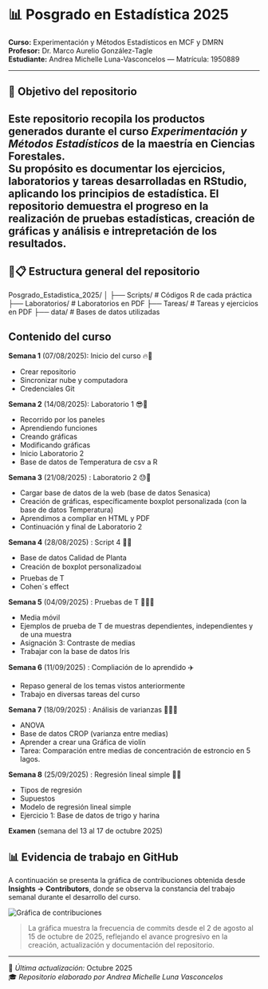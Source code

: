 # 📊 Posgrado en Estadística 2025  
**Curso:** Experimentación y Métodos Estadísticos en MCF y DMRN  
**Profesor:** Dr. Marco Aurelio González-Tagle  
**Estudiante:** Andrea Michelle Luna-Vasconcelos — Matrícula: 1950889  

---

## 🎯 Objetivo del repositorio  
Este repositorio recopila los productos generados durante el curso *Experimentación y Métodos Estadísticos* de la maestría en Ciencias Forestales.  
Su propósito es documentar los ejercicios, laboratorios y tareas desarrolladas en RStudio, aplicando los principios de estadística.
El repositorio demuestra el progreso en la realización de pruebas estadísticas, creación de gráficas y análisis e intrepretación de los resultados.
---

## 📂📋 Estructura general del repositorio
Posgrado_Estadistica_2025/
│
├── Scripts/ # Códigos R de cada práctica
├── Laboratorios/ # Laboratorios en PDF
├── Tareas/ # Tareas y ejercicios en PDF
├── data/ # Bases de datos utilizadas


## Contenido del curso

 **Semana 1** (07/08/2025): Inicio del curso :fire:🚀
 + Crear repositorio
 + Sincronizar nube y computadora
 + Credenciales Git
 
 **Semana 2** (14/08/2025): Laboratorio 1 😎🎱
 + Recorrido por los paneles
 + Aprendiendo funciones
 + Creando gráficas
 + Modificando gráficas
 + Inicio Laboratorio 2
 + Base de datos de Temperatura de csv a R
 
 **Semana 3** (21/08/2025) : Laboratorio 2 😓🤯
 + Cargar base de datos de la web (base de datos Senasica)
 + Creación de gráficas, específicamente boxplot personalizada (con la base de datos Temperatura)
 + Aprendimos a compliar en HTML y PDF
 + Continuación y final de Laboratorio 2
 
 **Semana 4** (28/08/2025) : Script 4 🤠🍳
 + Base de datos Calidad de Planta
 + Creación de boxplot personalizado📊
 + Pruebas de T
 + Cohen´s effect
 
 **Semana 5** (04/09/2025) : Pruebas de T 🤯😬😵
 + Media móvil
 + Ejemplos de prueba de T de muestras dependientes, independientes y de una muestra
 + Asignación 3: Contraste de medias 
 + Trabajar con la base de datos Iris
 
 **Semana 6** (11/09/2025) :  Compliación de lo aprendido ✈️
 + Repaso general de los temas vistos anteriormente
 + Trabajo en diversas tareas del curso
 
 **Semana 7** (18/09/2025) : Análisis de varianzas 🫥🚀👾
 + ANOVA
 + Base de datos CROP (varianza entre medias)
 + Aprender a crear una Gráfica de violín
 + Tarea: Comparación entre medias de concentración de estroncio en 5 lagos.
 
 **Semana 8** (25/09/2025) : Regresión lineal simple 🌾🥐
 + Tipos de regresión
 + Supuestos 
 + Modelo de regresión lineal simple
 + Ejercicio 1: Base de datos de trigo y harina
 
 **Examen** (semana del 13 al 17 de octubre 2025)
 
 
## 📊 Evidencia de trabajo en GitHub  

A continuación se presenta la gráfica de contribuciones obtenida desde **Insights → Contributors**, donde se observa la constancia del trabajo semanal durante el desarrollo del curso.  

![Gráfica de contribuciones](<img width="1200" height="512" alt="Commits over time" src="https://github.com/user-attachments/assets/08d4d2b8-7a89-4fa2-bd55-9db530c1b4ee" />)

> La gráfica muestra la frecuencia de commits desde el 2 de agosto al 15 de octubre de 2025, reflejando el avance progresivo en la creación, actualización y documentación del repositorio.

---

📅 *Última actualización:* Octubre 2025  
🎓 *Repositorio elaborado por Andrea Michelle Luna Vasconcelos*
